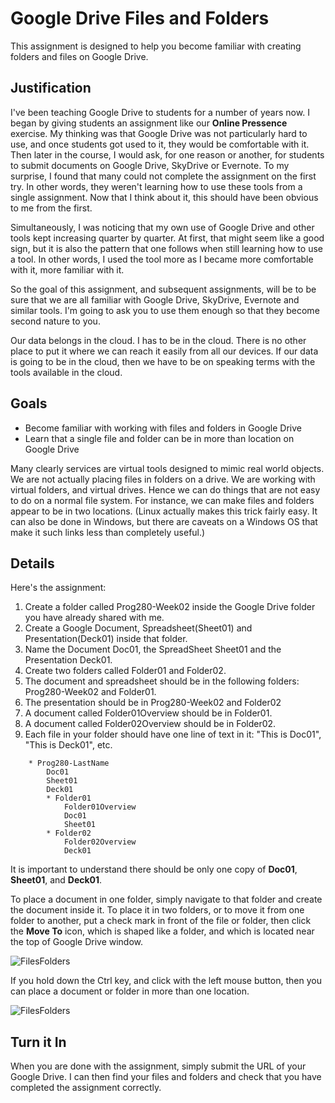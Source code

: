 Google Drive Files and Folders
==============================

This assignment is designed to help you become familiar with creating folders and files on Google Drive.

Justification
---------------

I've been teaching Google Drive to students for a number of years now. I began by giving students an assignment like our **Online Pressence** exercise. My thinking was that Google Drive was not particularly hard to use, and once students got used to it, they would be comfortable with it. Then later in the course, I would ask, for one reason or another, for students to submit documents on Google Drive, SkyDrive or Evernote. To my surprise, I found that many could not complete the assignment on the first try. In other words, they weren't learning how to use these tools from a single assignment. Now that I think about it, this should have been obvious to me from the first.

Simultaneously, I was noticing that my own use of Google Drive and other tools kept increasing quarter by quarter. At first, that might seem like a good sign, but it is also the pattern that one follows when still learning how to use a tool. In other words, I used the tool more as I became more comfortable with it, more familiar with it.

So the goal of this assignment, and subsequent assignments, will be to be sure that we are all familiar with Google Drive, SkyDrive, Evernote and similar tools. I'm going to ask you to use them enough so that they become second nature to you.

Our data belongs in the cloud. I has to be in the cloud. There is no other place to put it where we can reach it easily from all our devices. If our data is going to be in the cloud, then we have to be on speaking terms with the tools available in the cloud.

Goals
-----

- Become familiar with working with files and folders in Google Drive
- Learn that a single file and folder can be in more than location on Google Drive

Many clearly services are virtual tools designed to mimic real world objects. We are not actually placing files in folders on a drive. We are working with virtual folders, and virtual drives. Hence we can do things that are not easy to do on a normal file system. For instance, we can make files and folders appear to be in two locations. (Linux actually makes this trick fairly easy. It can also be done in Windows, but there are caveats on a Windows OS that make it such links less than completely useful.)

Details
-------

Here's the assignment:

1. Create a folder called Prog280-Week02 inside the Google Drive folder you have already shared with me.
2. Create a Google Document, Spreadsheet(Sheet01) and Presentation(Deck01) inside that folder. 
3. Name the Document Doc01, the SpreadSheet Sheet01 and the Presentation Deck01.
4. Create two folders called Folder01 and Folder02.
5. The document and spreadsheet should be in the following folders: Prog280-Week02 and Folder01.
6. The presentation should be in Prog280-Week02 and Folder02
7. A document called Folder01Overview should be in Folder01. 
8. A document called Folder02Overview should be in Folder02.
9. Each file in your folder should have one line of text in it: "This is Doc01", "This is Deck01", etc.

```
    * Prog280-LastName
        Doc01
        Sheet01
        Deck01
        * Folder01
            Folder01Overview
            Doc01
            Sheet01
        * Folder02
            Folder02Overview
            Deck01
```

It is important to understand there should be only one copy of **Doc01**, **Sheet01**, and **Deck01**. 

To place a document in one folder, simply navigate to that folder and create the document inside it. To place it in two folders, or to move it from one folder to another, put a check mark in front of the file or folder, then click the **Move To** icon, which is shaped like a folder, and which is located near the top of Google Drive window.

![FilesFolders](http://elvenware.com/charlie/os/Android/images/GoogleDriveFilesFolders00.png)

If you hold down the Ctrl key, and click with the left mouse button, then you can place a document or folder in more than one location.

![FilesFolders](http://elvenware.com/charlie/os/Android/images/GoogleDriveFilesFolders01.png)

Turn it In
----------

When you are done with the assignment, simply submit the URL of your Google Drive. I can then find your files and folders and check that you have completed the assignment correctly.
